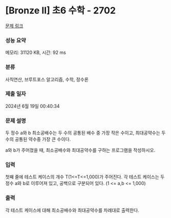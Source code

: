 # [Bronze II] 초6 수학 - 2702 

[문제 링크](https://www.acmicpc.net/problem/2702) 

### 성능 요약

메모리: 31120 KB, 시간: 92 ms

### 분류

사칙연산, 브루트포스 알고리즘, 수학, 정수론

### 제출 일자

2024년 6월 19일 00:40:34

### 문제 설명

<p>
	두 정수 a와 b 최소공배수는 두 수의 공통된 배수 중 가장 작은 수이고, 최대공약수는 두 수의 공통된 약수중 가장 큰 수이다.</p>

<p>
	a와 b가 주어졌을 때, 최소공배수와 최대공약수를 구하는 프로그램을 작성하시오.</p>

### 입력 

 <p>
	첫째 줄에 테스트 케이스의 개수 T(1<=T<=1,000)가 주어진다. 각 테스트 케이스는 두 정수 a와 b로 이루어져 있고, 공백으로 구분되어 있다. (1 <= a,b <= 1,000)</p>

### 출력 

 <p>
	각 테스트 케이스에 대해 최소공배수와 최대공약수를 차례대로 출력한다.</p>

